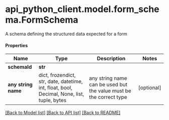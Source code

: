 # api_python_client.model.form_schema.FormSchema

A schema defining the structured data expected for a form

#### Properties
Name | Type | Description | Notes
------------ | ------------- | ------------- | -------------
**schemaId** | **str** |  | 
**any string name** | dict, frozendict, str, date, datetime, int, float, bool, Decimal, None, list, tuple, bytes | any string name can be used but the value must be the correct type | [optional]

[[Back to Model list]](../../README.md#documentation-for-models) [[Back to API list]](../../README.md#documentation-for-api-endpoints) [[Back to README]](../../README.md)


